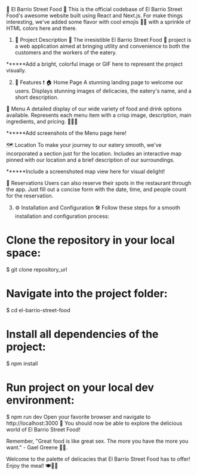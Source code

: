:spaghetti: El Barrio Street Food :taco:
This is the official codebase of El Barrio Street Food's awesome website built using React and Next.js. For make things interesting, we've added some flavor with cool emojis 👨‍🍳 with a sprinkle of HTML colors here and there.

1. :dart: Project Description :microscope:
The irresistible El Barrio Street Food :stew: project is a web application aimed at bringing utility and convenience to both the customers and the workers of the eatery.

******Add a bright, colorful image or GIF here to represent the project visually.

2. :rocket: Features :exclamation:
:house: Home Page
A stunning landing page to welcome our users. Displays stunning images of delicacies, the eatery's name, and a short description.

:page_with_curl: Menu
A detailed display of our wide variety of food and drink options available. Represents each menu item with a crisp image, description, main ingredients, and pricing. 🍹🍔🍱

******Add screenshots of the Menu page here!

:world_map: Location
To make your journey to our eatery smooth, we've incorporated a section just for the location. Includes an interactive map pinned with our location and a brief description of our surroundings.

******Include a screenshoted map view here for visual delight!

:memo: Reservations
Users can also reserve their spots in the restaurant through the app. Just fill out a concise form with the date, time, and people count for the reservation.

3. :gear: Installation and Configuration :hammer_and_wrench:
Follow these steps for a smooth installation and configuration process:


# Clone the repository in your local space:
$ git clone repository_url

# Navigate into the project folder:
$ cd el-barrio-street-food

# Install all dependencies of the project:
$ npm install

# Run project on your local dev environment:
$ npm run dev
Open your favorite browser and navigate to http://localhost:3000 :tada: You should now be able to explore the delicious world of El Barrio Street Food!

Remember, "Great food is like great sex. The more you have the more you want." - Gael Greene :woman_cook:.

Welcome to the palette of delicacies that El Barrio Street Food has to offer! Enjoy the meal! 🍽️🍰🍷